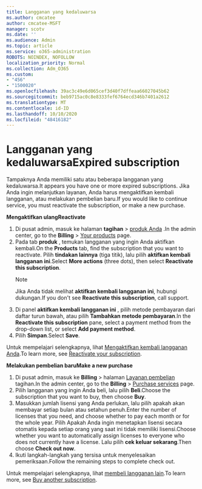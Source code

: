 ```yaml
---
title: Langganan yang kedaluwarsa
ms.author: cmcatee
author: cmcatee-MSFT
manager: scotv
ms.date: ''
ms.audience: Admin
ms.topic: article
ms.service: o365-administration
ROBOTS: NOINDEX, NOFOLLOW
localization_priority: Normal
ms.collection: Adm_O365
ms.custom:
- "456"
- "1500020"
ms.openlocfilehash: 39ac3c49e6d065cef3d40f7dffeaa66027045b62
ms.sourcegitcommit: beb9715ac0c8e8333fef6764ecd346b7401a2612
ms.translationtype: MT
ms.contentlocale: id-ID
ms.lasthandoff: 10/10/2020
ms.locfileid: "48416182"
---
```

# <a name="expired-subscription"></a><span data-ttu-id="e60ff-102">Langganan yang kedaluwarsa</span><span class="sxs-lookup"><span data-stu-id="e60ff-102">Expired subscription</span></span>

<span data-ttu-id="e60ff-103">Tampaknya Anda memiliki satu atau beberapa langganan yang kedaluwarsa.</span><span class="sxs-lookup"><span data-stu-id="e60ff-103">It appears you have one or more expired subscriptions.</span></span> <span data-ttu-id="e60ff-104">Jika Anda ingin melanjutkan layanan, Anda harus mengaktifkan kembali langganan, atau melakukan pembelian baru.</span><span class="sxs-lookup"><span data-stu-id="e60ff-104">If you would like to continue service, you must reactivate the subscription, or make a new purchase.</span></span>
  
<span data-ttu-id="e60ff-105">**Mengaktifkan ulang**</span><span class="sxs-lookup"><span data-stu-id="e60ff-105">**Reactivate**</span></span>
  
1. <span data-ttu-id="e60ff-106">Di pusat admin, masuk ke halaman **tagihan** \> [produk Anda](https://go.microsoft.com/fwlink/p/?linkid=842054) .</span><span class="sxs-lookup"><span data-stu-id="e60ff-106">In the admin center, go to the **Billing** \> [Your products](https://go.microsoft.com/fwlink/p/?linkid=842054) page.</span></span>
2. <span data-ttu-id="e60ff-107">Pada tab **produk** , temukan langganan yang ingin Anda aktifkan kembali.</span><span class="sxs-lookup"><span data-stu-id="e60ff-107">On the **Products** tab, find the subscription that you want to reactivate.</span></span> <span data-ttu-id="e60ff-108">Pilih **tindakan lainnya** (tiga titik), lalu pilih **aktifkan kembali langganan ini**.</span><span class="sxs-lookup"><span data-stu-id="e60ff-108">Select **More actions** (three dots), then select **Reactivate this subscription**.</span></span>
    > [!NOTE]
    > <span data-ttu-id="e60ff-109">Jika Anda tidak melihat **aktifkan kembali langganan ini**, hubungi dukungan.</span><span class="sxs-lookup"><span data-stu-id="e60ff-109">If you don't see **Reactivate this subscription**, call support.</span></span>
3. <span data-ttu-id="e60ff-110">Di panel **aktifkan kembali langganan ini** , pilih metode pembayaran dari daftar turun bawah, atau pilih **Tambahkan metode pembayaran**.</span><span class="sxs-lookup"><span data-stu-id="e60ff-110">In the **Reactivate this subscription** pane, select a payment method from the drop-down list, or select **Add payment method**.</span></span>
4. <span data-ttu-id="e60ff-111">Pilih **Simpan**.</span><span class="sxs-lookup"><span data-stu-id="e60ff-111">Select **Save**.</span></span>

<span data-ttu-id="e60ff-112">Untuk mempelajari selengkapnya, lihat [Mengaktifkan kembali langganan Anda](https://docs.microsoft.com/microsoft-365/commerce/subscriptions/reactivate-your-subscription).</span><span class="sxs-lookup"><span data-stu-id="e60ff-112">To learn more, see [Reactivate your subscription](https://docs.microsoft.com/microsoft-365/commerce/subscriptions/reactivate-your-subscription).</span></span>

<span data-ttu-id="e60ff-113">**Melakukan pembelian baru**</span><span class="sxs-lookup"><span data-stu-id="e60ff-113">**Make a new purchase**</span></span>
  
1. <span data-ttu-id="e60ff-114">Di pusat admin, masuk ke **Billing** \> halaman [Layanan pembelian](https://go.microsoft.com/fwlink/p/?linkid=868433) tagihan.</span><span class="sxs-lookup"><span data-stu-id="e60ff-114">In the admin center, go to the **Billing** \> [Purchase services](https://go.microsoft.com/fwlink/p/?linkid=868433) page.</span></span>
2. <span data-ttu-id="e60ff-115">Pilih langganan yang ingin Anda beli, lalu pilih **Beli**.</span><span class="sxs-lookup"><span data-stu-id="e60ff-115">Choose the subscription that you want to buy, then choose **Buy**.</span></span>
3. <span data-ttu-id="e60ff-116">Masukkan jumlah lisensi yang Anda perlukan, lalu pilih apakah akan membayar setiap bulan atau setahun penuh.</span><span class="sxs-lookup"><span data-stu-id="e60ff-116">Enter the number of licenses that you need, and choose whether to pay each month or for the whole year.</span></span> <span data-ttu-id="e60ff-117">Pilih Apakah Anda ingin menetapkan lisensi secara otomatis kepada setiap orang yang saat ini tidak memiliki lisensi.</span><span class="sxs-lookup"><span data-stu-id="e60ff-117">Choose whether you want to automatically assign licenses to everyone who does not currently have a license.</span></span> <span data-ttu-id="e60ff-118">Lalu pilih **cek keluar sekarang**.</span><span class="sxs-lookup"><span data-stu-id="e60ff-118">Then choose **Check out now**.</span></span>
4. <span data-ttu-id="e60ff-119">Ikuti langkah-langkah yang tersisa untuk menyelesaikan pemeriksaan.</span><span class="sxs-lookup"><span data-stu-id="e60ff-119">Follow the remaining steps to complete check out.</span></span>

<span data-ttu-id="e60ff-120">Untuk mempelajari selengkapnya, lihat [membeli langganan lain](https://docs.microsoft.com/microsoft-365/commerce/buy-another-subscription).</span><span class="sxs-lookup"><span data-stu-id="e60ff-120">To learn more, see [Buy another subscription](https://docs.microsoft.com/microsoft-365/commerce/buy-another-subscription).</span></span>